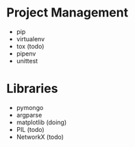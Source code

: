 # Project Management
- pip
- virtualenv
- tox (todo)
- pipenv
- unittest

# Libraries
- pymongo
- argparse
- matplotlib (doing)
- PIL (todo)
- NetworkX (todo)

